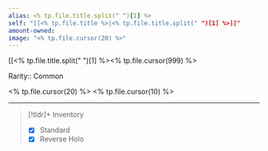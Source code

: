 ```yaml
---
alias: <% tp.file.title.split(" ")[1] %>
self: "[[<% tp.file.title %>|<% tp.file.title.split(" ")[1] %>]]"
amount-owned: 
image: "<% tp.file.cursor(20) %>"
---
```


[[<% tp.file.title.split(" ")[1] %><% tp.file.cursor(999) %>

Rarity:: Common

<% tp.file.cursor(20) %>
<% tp.file.cursor(10) %>

----

> [!tldr]+ Inventory
> - [x] Standard
> - [x] Reverse Holo
> 

